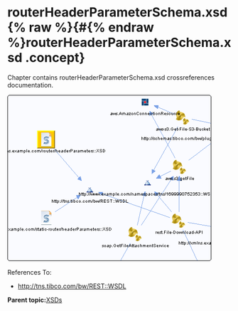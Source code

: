 # routerHeaderParameterSchema.xsd {% raw %}{#{% endraw %}routerHeaderParameterSchema.xsd .concept}

Chapter contains routerHeaderParameterSchema.xsd crossreferences documentation.

![](cross_http___xmlns.example.com_router_headerParameters__XSD.png)

References To:

-   http://tns.tibco.com/bw/REST::WSDL

**Parent topic:**[XSDs](../../../cross/dependencies/xsds/xsds.md)

